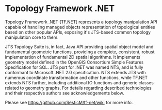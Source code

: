 # Topology Framework .NET

Topology Framework .NET (TF.NET) represents a topology manipulation API capable of handling managed objects representation of topological entities based on other popular APIs, exposing it's JTS-based common topology manipulation core to them. 

JTS Topology Suite is, in fact, Java API providing spatial object model and fundamental geometric functions, providing a complete, consistent, robust implementation of fundamental 2D spatial algorithms. It implements geometry model defined in the OpenGIS Consortium Simple Features Specification for SQL. JTS port for .NET was named NTS, and is fully conformant to Microsoft .NET 2.0 specification. NTS extends JTS with numerous coordinate transformation and other functions, while TF.NET extends NTS further, including additional IO functions and generic classes related to geometry graphs. For details regarding described technologies and their respective authors see acknowledgements below.

Please see https://github.com/SesticM/tf-net/wiki for more info.

